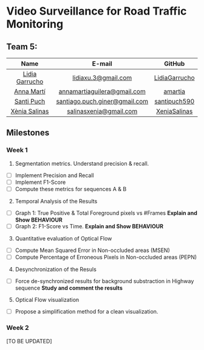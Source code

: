 # Video Surveillance for Road Traffic Monitoring

## Team 5:

| Name | E-mail | GitHub |
| :---: | :---: | :---: |
| [Lidia Garrucho](https://www.linkedin.com/in/lidia-garrucho-moras-77961a8a/) | lidiaxu.3@gmail.com | [LidiaGarrucho](https://github.com/LidiaGarrucho) |
| [Anna Martí](https://www.linkedin.com/in/annamartiaguilera/) | annamartiaguilera@gmail.com | [amartia](https://github.com/amartia) |
| [Santi Puch](https://www.linkedin.com/in/santipuch/) | santiago.puch.giner@gmail.com | [santipuch590](https://github.com/santipuch590) |
| [Xènia Salinas](https://www.linkedin.com/in/x%C3%A8nia-salinas-ventall%C3%B3-509081156/) | salinasxenia@gmail.com | [XeniaSalinas](https://github.com/XeniaSalinas) |

## Milestones 

### Week 1 
1. Segmentation metrics. Understand precision & recall.
- [ ] Implement Precision and Recall
- [ ] Implement F1-Score
- [ ] Compute these metrics for sequences A & B
2. Temporal Analysis of the Results
- [ ] Graph 1: True Positive & Total Foreground pixels vs #Frames **Explain and Show BEHAVIOUR**
- [ ] Graph 2: F1-Score vs Time. **Explain and Show BEHAVIOUR**
3. Quantitative evaluation of Optical Flow
- [ ] Compute Mean Squared Error in Non-occluded areas (MSEN)
- [ ] Compute Percentage of Erroneous Pixels in Non-occluded areas (PEPN)
4. Desynchronization of the Resuls
- [ ] Force de-synchronized results for background substraction in Highway sequence **Study and comment the results**
5. Optical Flow visualization
- [ ] Propose a simplification method for a clean visualization.

### Week 2
[TO BE UPDATED]


